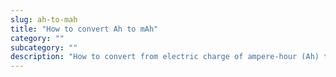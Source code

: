 ```yaml
---
slug: ah-to-mah
title: "How to convert Ah to mAh"
category: ""
subcategory: ""
description: "How to convert from electric charge of ampere-hour (Ah) to milliampere-hour (mAh)."
---
```


